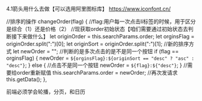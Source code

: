
4.1箭头用什么去做【可以选用阿里图标库】  https://www.iconfont.cn/ 

//排序的操作
    changeOrder(flag) {
      //flag:用户每一次点击li标签的时候，用于区分是综合（1）还是价格（2）
      //现获取order初始状态【咱们需要通过初始状态去判断接下来做什么】
      let originOrder = this.searchParams.order;
      let orginsFlag = originOrder.split(":")[0];
      let originSort = originOrder.split(":")[1];
      //新的排序方式
      let newOrder = "";
      //判断的是多次点击的是不是同一个按钮
      if (flag == orginsFlag) {
        newOrder = `${orginsFlag}:${originSort == "desc" ? "asc" : "desc"}`;
      } else {
        //点击不是同一个按钮
        newOrder = `${flag}:${"desc"}`;
      }
      //需要给order重新赋值
      this.searchParams.order = newOrder;
      //再次发请求
      this.getData();
    },

前端必须学会轮播，分页，和日历

